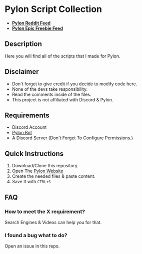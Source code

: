 # Pylon Script Collection
* [**Pylon Reddit Feed**]()
* [**Pylon Epic Freebie Feed**](https://gist.github.com/WiLuX-Source/a9193d79f6649a64ca890ccc8be80ef5)
## Description
Here you will find all of the scripts that I made for Pylon.

## Disclaimer
 * Don't forget to give credit if you decide to modify code here.
 * None of the devs take responsibility. 
 * Read the comments inside of the files.
 * This project is not affiliated with Discord & Pylon.
  
## Requirements
 * Discord Account
 * [Pylon Bot](https://pylon.bot/)
 * A Discord Server (Don't Forget To Configure Permissions.)

## Quick Instructions
1. Download/Clone this repository
2. Open The [Pylon Website](https://pylon.bot/)
3. Create the needed files & paste content.
4. Save It with `CTRL+S`

## FAQ

### How to meet the X requirement?
Search Engines & Videos can help you for that.

### I found a bug what to do?
Open an issue in this repo.
